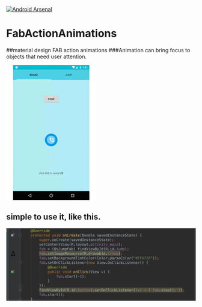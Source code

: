 [![Android Arsenal](https://img.shields.io/badge/Android%20Arsenal-FabActionAnimations-green.svg?style=true)](https://android-arsenal.com/details/1/3632)
# FabActionAnimations
##material design FAB action animations
###Animation can bring focus to objects that need user attention.

![](img/QsAnimation12.gif)


## simple to use it, like this.
![](img/simpleuse.png)
